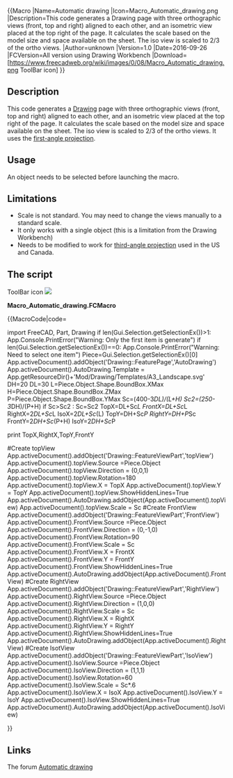  {{Macro
|Name=Automatic drawing
|Icon=Macro_Automatic_drawing.png
|Description=This code generates a Drawing page with three orthographic views (front, top and right) aligned to each other, and an isometric view placed at the top right of the page. It calculates the scale based on the model size and space available on the sheet. The iso view is scaled to 2/3 of the ortho views.
|Author=unknown
|Version=1.0
|Date=2016-09-26
|FCVersion=All version using Drawing Workbench
|Download=[https://www.freecadweb.org/wiki/images/0/08/Macro_Automatic_drawing.png ToolBar icon]
}}

## Description

This code generates a [Drawing](Drawing_Workbench.md) page with three orthographic views (front, top and right) aligned to each other, and an isometric view placed at the top right of the page. It calculates the scale based on the model size and space available on the sheet. The iso view is scaled to 2/3 of the ortho views.
It uses the [first-angle projection](http://en.wikipedia.org/wiki/Multiview_orthographic_projection#First-angle_projection).

## Usage

An object needs to be selected before launching the macro.

## Limitations

-   Scale is not standard. You may need to change the views manually to a standard scale.
-   It only works with a single object (this is a limitation from the Drawing Workbench)
-   Needs to be modified to work for [third-angle projection](http://en.wikipedia.org/wiki/Multiview_orthographic_projection#Third-angle_projection) used in the US and Canada.

## The script 

ToolBar icon ![](images/Macro_Automatic_drawing.png )

**Macro\_Automatic\_drawing.FCMacro**


{{MacroCode|code=

import FreeCAD, Part, Drawing
if len(Gui.Selection.getSelectionEx())>1:
   App.Console.PrintError("Warning: Only the first item is generate")
if len(Gui.Selection.getSelectionEx())==0:
   App.Console.PrintError("Warning: Need to select one item")
Piece=Gui.Selection.getSelectionEx()[0]
App.activeDocument().addObject('Drawing::FeaturePage','AutoDrawing')
App.activeDocument().AutoDrawing.Template = App.getResourceDir()+'Mod/Drawing/Templates/A3_Landscape.svg'
DH=20
DL=30
L=Piece.Object.Shape.BoundBox.XMax
H=Piece.Object.Shape.BoundBox.ZMax
P=Piece.Object.Shape.BoundBox.YMax
Sc=(400-3*DL)/(L+H)
Sc2=(250-3*DH)/(P+H)
if Sc>Sc2 : 
   Sc=Sc2
TopX=DL+Sc*L
FrontX=DL+Sc*L
RightX=2*DL+Sc*L
IsoX=2*DL+Sc*(L)
TopY=DH+Sc*P
RightY=DH+P*Sc
FrontY=2*DH+Sc*(P+H)
IsoY=2*DH+Sc*P

print TopX,RightX,TopY,FrontY

#Create topView
App.activeDocument().addObject('Drawing::FeatureViewPart','topView')
App.activeDocument().topView.Source =Piece.Object
App.activeDocument().topView.Direction = (0,0,1)
App.activeDocument().topView.Rotation=180
App.activeDocument().topView.X = TopX
App.activeDocument().topView.Y = TopY
App.activeDocument().topView.ShowHiddenLines=True
App.activeDocument().AutoDrawing.addObject(App.activeDocument().topView)
App.activeDocument().topView.Scale = Sc
#Create FrontView
App.activeDocument().addObject('Drawing::FeatureViewPart','FrontView')
App.activeDocument().FrontView.Source =Piece.Object
App.activeDocument().FrontView.Direction = (0,-1,0)
App.activeDocument().FrontView.Rotation=90
App.activeDocument().FrontView.Scale = Sc
App.activeDocument().FrontView.X = FrontX
App.activeDocument().FrontView.Y = FrontY
App.activeDocument().FrontView.ShowHiddenLines=True
App.activeDocument().AutoDrawing.addObject(App.activeDocument().FrontView)
#Create RightView
App.activeDocument().addObject('Drawing::FeatureViewPart','RightView')
App.activeDocument().RightView.Source =Piece.Object
App.activeDocument().RightView.Direction = (1,0,0)
App.activeDocument().RightView.Scale = Sc
App.activeDocument().RightView.X = RightX
App.activeDocument().RightView.Y = RightY
App.activeDocument().RightView.ShowHiddenLines=True
App.activeDocument().AutoDrawing.addObject(App.activeDocument().RightView)
#Create IsotView
App.activeDocument().addObject('Drawing::FeatureViewPart','IsoView')
App.activeDocument().IsoView.Source =Piece.Object
App.activeDocument().IsoView.Direction = (1,1,1)
App.activeDocument().IsoView.Rotation=60
App.activeDocument().IsoView.Scale = Sc*.6
App.activeDocument().IsoView.X = IsoX
App.activeDocument().IsoView.Y = IsoY
App.activeDocument().IsoView.ShowHiddenLines=True
App.activeDocument().AutoDrawing.addObject(App.activeDocument().IsoView)

}}




## Links

The forum [Automatic drawing](https://forum.freecadweb.org/viewtopic.php?f=8&t=3361)
